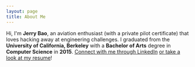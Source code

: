```yaml
---
layout: page
title: About Me
---
```


Hi, I'm **Jerry Bao**, an aviation enthusiast (with a private pilot certificate) that loves hacking away at engineering challenges. I graduated from the **University of California, Berkeley** with a **Bachelor of Arts** degree in **Computer Science** in **2015**. [Connect with me through LinkedIn](https://www.linkedin.com/in/thejerrybao) [or take a look at my resume](https://drive.google.com/open?id=0Bx0czQqw9NLfQkVqRFdKWUhvUEU)!
